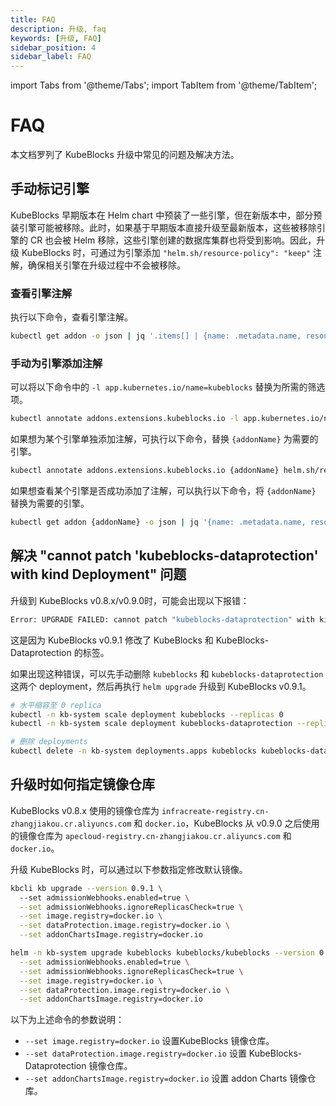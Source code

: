 ```yaml
---
title: FAQ
description: 升级, faq
keywords: [升级, FAQ]
sidebar_position: 4
sidebar_label: FAQ
---
```


import Tabs from '@theme/Tabs';
import TabItem from '@theme/TabItem';

# FAQ

本文档罗列了 KubeBlocks 升级中常见的问题及解决方法。

## 手动标记引擎

KubeBlocks 早期版本在 Helm chart 中预装了一些引擎，但在新版本中，部分预装引擎可能被移除。此时，如果基于早期版本直接升级至最新版本，这些被移除引擎的 CR 也会被 Helm 移除，这些引擎创建的数据库集群也将受到影响。因此，升级 KubeBlocks 时，可通过为引擎添加 `"helm.sh/resource-policy": "keep"` 注解，确保相关引擎在升级过程中不会被移除。

### 查看引擎注解

执行以下命令，查看引擎注解。

```bash
kubectl get addon -o json | jq '.items[] | {name: .metadata.name, resource_policy: .metadata.annotations["helm.sh/resource-policy"]}'
```

### 手动为引擎添加注解

可以将以下命令中的 `-l app.kubernetes.io/name=kubeblocks` 替换为所需的筛选项。

```bash
kubectl annotate addons.extensions.kubeblocks.io -l app.kubernetes.io/name=kubeblocks helm.sh/resource-policy=keep
```

如果想为某个引擎单独添加注解，可执行以下命令，替换 `{addonName}` 为需要的引擎。

```bash
kubectl annotate addons.extensions.kubeblocks.io {addonName} helm.sh/resource-policy=keep
```

如果想查看某个引擎是否成功添加了注解，可以执行以下命令，将 `{addonName}` 替换为需要的引擎。

```bash
kubectl get addon {addonName} -o json | jq '{name: .metadata.name, resource_policy: .metadata.annotations["helm.sh/resource-policy"]}'
```

## 解决 "cannot patch 'kubeblocks-dataprotection' with kind Deployment" 问题

升级到 KubeBlocks v0.8.x/v0.9.0时，可能会出现以下报错：

```bash
Error: UPGRADE FAILED: cannot patch "kubeblocks-dataprotection" with kind Deployment: Deployment.apps "kubeblocks-dataprotection" is invalid: spec.selector: Invalid value: v1.LabelSelector{MatchLabels:map[string]string{"app.kubernetes.io/component":"dataprotection", "app.kubernetes.io/instance":"kubeblocks", "app.kubernetes.io/name":"kubeblocks"}, MatchExpressions:[]v1.LabelSelectorRequirement(nil)}: field is immutable && cannot patch "kubeblocks" with kind Deployment: Deployment.apps "kubeblocks" is invalid: spec.selector: Invalid value: v1.LabelSelector{MatchLabels:map[string]string{"app.kubernetes.io/component":"apps", "app.kubernetes.io/instance":"kubeblocks", "app.kubernetes.io/name":"kubeblocks"}, MatchExpressions:[]v1.LabelSelectorRequirement(nil)}: field is immutable
```

这是因为 KubeBlocks v0.9.1 修改了 KubeBlocks 和 KubeBlocks-Dataprotection 的标签。

如果出现这种错误，可以先手动删除 `kubeblocks` 和 `kubeblocks-dataprotection` 这两个 deployment，然后再执行 `helm upgrade` 升级到 KubeBlocks v0.9.1。

```bash
# 水平缩容至 0 replica
kubectl -n kb-system scale deployment kubeblocks --replicas 0
kubectl -n kb-system scale deployment kubeblocks-dataprotection --replicas 0

# 删除 deployments
kubectl delete -n kb-system deployments.apps kubeblocks kubeblocks-dataprotection
```

## 升级时如何指定镜像仓库

KubeBlocks v0.8.x 使用的镜像仓库为 `infracreate-registry.cn-zhangjiakou.cr.aliyuncs.com` 和 `docker.io`，KubeBlocks 从 v0.9.0 之后使用的镜像仓库为 `apecloud-registry.cn-zhangjiakou.cr.aliyuncs.com` 和 `docker.io`。

升级 KubeBlocks 时，可以通过以下参数指定修改默认镜像。

<Tabs>

<TabItem value="kbcli" label="kbcli" default>

```bash
kbcli kb upgrade --version 0.9.1 \ 
  --set admissionWebhooks.enabled=true \
  --set admissionWebhooks.ignoreReplicasCheck=true \
  --set image.registry=docker.io \
  --set dataProtection.image.registry=docker.io \
  --set addonChartsImage.registry=docker.io
```

</TabItem>

<TabItem value="Helm" label="Helm">

```bash
helm -n kb-system upgrade kubeblocks kubeblocks/kubeblocks --version 0.9.1 \
  --set admissionWebhooks.enabled=true \
  --set admissionWebhooks.ignoreReplicasCheck=true \
  --set image.registry=docker.io \
  --set dataProtection.image.registry=docker.io \
  --set addonChartsImage.registry=docker.io
```

</TabItem>

</Tabs>

以下为上述命令的参数说明：

- `--set image.registry=docker.io` 设置KubeBlocks 镜像仓库。
- `--set dataProtection.image.registry=docker.io` 设置 KubeBlocks-Dataprotection 镜像仓库。
- `--set addonChartsImage.registry=docker.io` 设置 addon Charts 镜像仓库。
